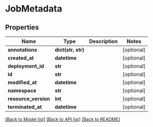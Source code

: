 # JobMetadata

## Properties
Name | Type | Description | Notes
------------ | ------------- | ------------- | -------------
**annotations** | **dict(str, str)** |  | [optional] 
**created_at** | **datetime** |  | [optional] 
**deployment_id** | **str** |  | [optional] 
**id** | **str** |  | [optional] 
**modified_at** | **datetime** |  | [optional] 
**namespace** | **str** |  | [optional] 
**resource_version** | **int** |  | [optional] 
**terminated_at** | **datetime** |  | [optional] 

[[Back to Model list]](../README.md#documentation-for-models) [[Back to API list]](../README.md#documentation-for-api-endpoints) [[Back to README]](../README.md)


